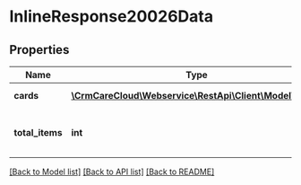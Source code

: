# InlineResponse20026Data

## Properties
Name | Type | Description | Notes
------------ | ------------- | ------------- | -------------
**cards** | [**\CrmCareCloud\Webservice\RestApi\Client\Model\Card[]**](Card.md) | List of cards. | [optional] 
**total_items** | **int** | The number of all found cards. | [optional] 

[[Back to Model list]](../../README.md#documentation-for-models) [[Back to API list]](../../README.md#documentation-for-api-endpoints) [[Back to README]](../../README.md)

